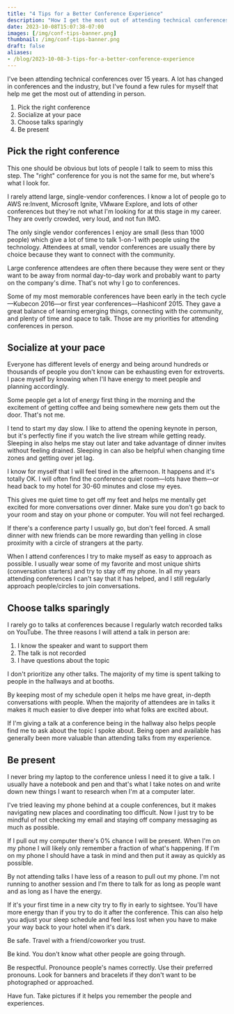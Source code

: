 ```yaml
---
title: "4 Tips for a Better Conference Experience"
description: "How I get the most out of attending technical conferences."
date: 2023-10-08T15:07:38-07:00
images: [/img/conf-tips-banner.png]
thumbnail: /img/conf-tips-banner.png
draft: false
aliases:
- /blog/2023-10-08-3-tips-for-a-better-conference-experience
---
```


I've been attending technical conferences over 15 years.
A lot has changed in conferences and the industry, but I've found a few rules for myself that help me get the most out of attending in person.

1. Pick the right conference
1. Socialize at your pace
1. Choose talks sparingly
1. Be present

## Pick the right conference

This one should be obvious but lots of people I talk to seem to miss this step.
The "right" conference for you is not the same for me, but where's what I look for.

I rarely attend large, single-vendor conferences.
I know a lot of people go to AWS re:Invent, Microsoft Ignite, VMware Explore, and lots of other conferences but they're not what I'm looking for at this stage in my career.
They are overly crowded, very loud, and not fun IMO.

The only single vendor conferences I enjoy are small (less than 1000 people) which give a lot of time to talk 1-on-1 with people using the technology.
Attendees at small, vendor conferences are usually there by choice because they want to connect with the community.

Large conference attendees are often there because they were sent or they want to be away from normal day-to-day work and probably want to party on the company's dime.
That's not why I go to conferences.

Some of my most memorable conferences have been early in the tech cycle—Kubecon 2016—or first year conferences—Hashiconf 2015.
They gave a great balance of learning emerging things, connecting with the community, and plenty of time and space to talk.
Those are my priorities for attending conferences in person.

## Socialize at your pace

Everyone has different levels of energy and being around hundreds or thousands of people you don't know can be exhausting even for extroverts.
I pace myself by knowing when I'll have energy to meet people and planning accordingly.

Some people get a lot of energy first thing in the morning and the excitement of getting coffee and being somewhere new gets them out the door.
That's not me.

I tend to start my day slow.
I like to attend the opening keynote in person, but it's perfectly fine if you watch the live stream while getting ready.
Sleeping in also helps me stay out later and take advantage of dinner invites without feeling drained.
Sleeping in can also be helpful when changing time zones and getting over jet lag.

I know for myself that I will feel tired in the afternoon.
It happens and it's totally OK.
I will often find the conference quiet room—lots have them—or head back to my hotel for 30-60 minutes and close my eyes.

This gives me quiet time to get off my feet and helps me mentally get excited for more conversations over dinner.
Make sure you don't go back to your room and stay on your phone or computer.
You will not feel recharged.

If there's a conference party I usually go, but don't feel forced.
A small dinner with new friends can be more rewarding than yelling in close proximity with a circle of strangers at the party.

When I attend conferences I try to make myself as easy to approach as possible.
I usually wear some of my favorite and most unique shirts (conversation starters) and try to stay off my phone.
In all my years attending conferences I can't say that it has helped, and I still regularly approach people/circles to join conversations.

## Choose talks sparingly

I rarely go to talks at conferences because I regularly watch recorded talks on YouTube.
The three reasons I will attend a talk in person are:

1. I know the speaker and want to support them
1. The talk is not recorded
1. I have questions about the topic

I don't prioritize any other talks.
The majority of my time is spent talking to people in the hallways and at booths.

By keeping most of my schedule open it helps me have great, in-depth conversations with people.
When the majority of attendees are in talks it makes it much easier to dive deeper into what folks are excited about.

If I'm giving a talk at a conference being in the hallway also helps people find me to ask about the topic I spoke about.
Being open and available has generally been more valuable than attending talks from my experience.

## Be present

I never bring my laptop to the conference unless I need it to give a talk.
I usually have a notebook and pen and that's what I take notes on and write down new things I want to research when I'm at a computer later.

I've tried leaving my phone behind at a couple conferences, but it makes navigating new places and coordinating too difficult.
Now I just try to be mindful of not checking my email and staying off company messaging as much as possible.

If I pull out my computer there's 0% chance I will be present.
When I'm on my phone I will likely only remember a fraction of what's happening.
If I'm on my phone I should have a task in mind and then put it away as quickly as possible.

By not attending talks I have less of a reason to pull out my phone.
I'm not running to another session and I'm there to talk for as long as people want and as long as I have the energy.

If it's your first time in a new city try to fly in early to sightsee.
You'll have more energy than if you try to do it after the conference.
This can also help you adjust your sleep schedule and feel less lost when you have to make your way back to your hotel when it's dark.

Be safe.
Travel with a friend/coworker you trust.

Be kind.
You don't know what other people are going through.

Be respectful.
Pronounce people's names correctly.
Use their preferred pronouns.
Look for banners and bracelets if they don't want to be photographed or approached.

Have fun.
Take pictures if it helps you remember the people and experiences.

